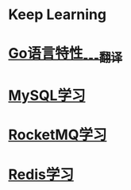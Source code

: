 # Keep Learning

# [Go语言特性<sub>---翻译</sub>](Go-Language-Specification/README.md)

# [MySQL学习](MySQL/MySQL.md)

# [RocketMQ学习](RocketMQ/RocketMQ.md)



# [Redis学习](Redis/Redis.md)
